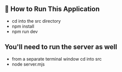 
## 🧠 How to Run This Application
  -  cd into the src directory
  -  npm install
  -  npm run dev
## You'll need to run the server as well
  -  from a separate terminal window cd into src
  -  node server.mjs
